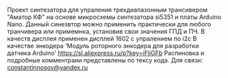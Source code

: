 Проект синтезатора для упраления трехдиапазонным трансивером "Аматор КФ" на основе микросхемы синтезатора si5351 и платы Arduino Nano. Данный синезвтор можно применить практически для любого транчивера или примемнка, установив свои значения ГПД и ПЧ.
  В качеств дисплея применен дисплей 1602 с упралением по i2c
  В качестве энкодера 'Модуль роторного энкодера для разработки датчика Arduino' https://sl.aliexpress.ru/p?key=iFliGFb 
  Распиновка и подробные комментраии представлены по тексу кода.
  Для связи: constantinnosov@yandex.ru
